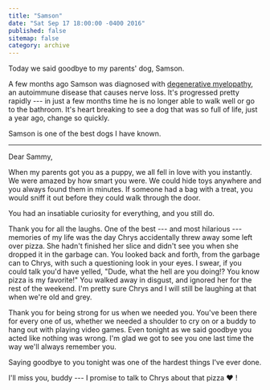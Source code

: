 ```yaml
---
title: "Samson"
date: "Sat Sep 17 18:00:00 -0400 2016"
published: false
sitemap: false
category: archive
---
```


Today we said goodbye to my parents' dog, Samson. 

A few months ago Samson was diagnosed with [degenerative myelopathy][], an
autoimmune disease that causes nerve loss. It's progressed pretty rapidly ---
in just a few months time he is no longer able to walk well or go to the
bathroom. It's heart breaking to see a dog that was so full of life, just a
year ago, change so quickly.

Samson is one of the best dogs I have known. 

---

Dear Sammy,

When my parents got you as a puppy, we all fell in love with you instantly. We
were amazed by how smart you were. We could hide toys anywhere and you always
found them in minutes. If someone had a bag with a treat, you would sniff it
out before they could walk through the door.

You had an insatiable curiosity for everything, and you still do.

Thank you for all the laughs. One of the best --- and most hilarious ---
memories of my life was the day Chrys accidentally threw away some left over
pizza. She hadn't finished her slice and didn't see you when she dropped it in
the garbage can. You looked back and forth, from the garbage can to Chrys,
with such a questioning look in your eyes. I swear, if you could talk you'd
have yelled, "Dude, what the hell are you doing!? You know pizza is my
favorite!" You walked away in disgust, and ignored her for the rest of the
weekend. I'm pretty sure Chrys and I will still be laughing at that when we're
old and grey. 

Thank you for being strong for us when we needed you. You've been there for
every one of us, whether we needed a shoulder to cry on or a buddy to hang out
with playing video games. Even tonight as we said goodbye you acted like
nothing was wrong. I'm glad we got to see you one last time the way we'll
always remember you.

Saying goodbye to you tonight was one of the hardest things I've ever done. 

I'll miss you, buddy --- I promise to talk to Chrys about that pizza :heart: !

[degenerative myelopathy]: https://mygermanshepherd.org/german-shepherd-health/dog-degenerative-myelopathy/
